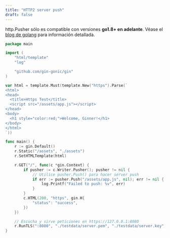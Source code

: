 ```yaml
---
title: "HTTP2 server push"
draft: false
---
```


http.Pusher sólo es compatible con versiones **go1.8+ en adelante**. Véase el [blog de golang](https://blog.golang.org/h2push) para información detallada.

```go
package main

import (
	"html/template"
	"log"

	"github.com/gin-gonic/gin"
)

var html = template.Must(template.New("https").Parse(`
<html>
<head>
  <title>Https Test</title>
  <script src="/assets/app.js"></script>
</head>
<body>
  <h1 style="color:red;">Welcome, Ginner!</h1>
</body>
</html>
`))

func main() {
	r := gin.Default()
	r.Static("/assets", "./assets")
	r.SetHTMLTemplate(html)

	r.GET("/", func(c *gin.Context) {
		if pusher := c.Writer.Pusher(); pusher != nil {
			// Utilice pusher.Push() para hacer server push
			if err := pusher.Push("/assets/app.js", nil); err != nil {
				log.Printf("Failed to push: %v", err)
			}
		}
		c.HTML(200, "https", gin.H{
			"status": "success",
		})
	})

	// Escucha y sirve peticiones en https://127.0.0.1:8080
	r.RunTLS(":8080", "./testdata/server.pem", "./testdata/server.key")
}
```

